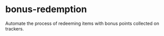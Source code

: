 # bonus-redemption
Automate the process of redeeming items with bonus points collected on trackers.
